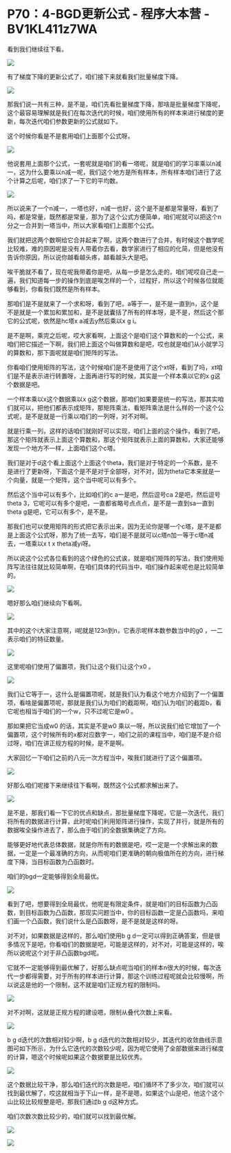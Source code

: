 # P70：4-BGD更新公式 - 程序大本营 - BV1KL411z7WA

看到我们继续往下看。

![](img/5262dbd3449801069f8eaa4b131980ad_1.png)

有了梯度下降的更新公式了，咱们接下来就看我们批量梯度下降。

![](img/5262dbd3449801069f8eaa4b131980ad_3.png)

那我们说一共有三种，是不是，咱们先看批量梯度下降，那啥是批量梯度下降呢，这个最容易理解就是我们在每次迭代的时候，咱们使用所有的样本来进行梯度的更新，每次迭代咱们参数更新的公式就如下。

这个时候你看是不是套用咱们上面那个公式呀。

![](img/5262dbd3449801069f8eaa4b131980ad_5.png)

他说套用上面那个公式，一套呢就是咱们的看一塔呢，就是咱们的学习率乘以n减一，这为什么要乘以n减一呢，我们这个地方是所有样本，所有样本咱们进行了这个计算之后呢，咱们求了一下它的平均数。



![](img/5262dbd3449801069f8eaa4b131980ad_7.png)

所以说来了一个n减一，一塔也好，n减一也好，这个是不是都是常量呀，看到了吗，都是常量，既然都是常量，那为了这个公式方便简单，咱们呢就可以把这个n分之一合并到一塔当中，所以大家看咱们上面那个公式。

我们就把这两个数啊给它合并起来了啊，这两个数进行了合并，有时候这个数学呢比较难，难的原因呢是没有人带着你去看，数学家进行了相应的化简，但是他没有告诉你原因，所以说你越看越头疼，越看越头大是吧。

唉干脆就不看了，现在呢我带着你是吧，从每一步是怎么走的，咱们呢哎自己走一遍，我们知道每一步的操作到底是唉怎样的一个，过程好，所以这个时候各位就能够看到，你看我们既然是所有样本。

那咱们是不是就来了一个求和呀，看到了吧，a等于一，是不是一直到n，这个是不是就是一个累加和累加和，是不是就囊括了所有的样本呀，是不是，然后这个那它的公式呢，依然是hc塔x a减去y然后乘以x g i。

是不是啊，乘完之后呢，哎大家看啊，上面这个是咱们这个算数和的一个公式，来咱们把它描述一下啊，我们把上面这个叫做算数和是吧，哎也就是咱们从小就学习的算数和，那下面呢就是咱们矩阵的写法。

你看咱们使用矩阵的写法，这个时候咱们是不是使用了这个xt呀，看到了吗，xt咱们是不是表示进行转置呀，上面再进行写的时候，其实是一个样本乘以它的x g这个数据是吧。

一个样本乘以x这个数据乘以x g这个数据，那咱们如果要是统一的写法，那其实咱们就可以，把他们都表示成矩阵，那矩阵乘法，看矩阵乘法是什么样的一个这个公式呢，是不是就是一行乘以咱们的一列呀，对不对啊。

就是行乘一列，这样的话咱们就刚好可以实现，咱们上面的这个操作，看到了吧，那这个矩阵就表示上面这个算数和，那这个矩阵就表示上面的算数和，大家还能够发现一个地方不一样，上面咱们这个c塔。

我们是对于d这个看上面这个上面这个theta，我们是对于特定的一个系数，是不是进行了更新呀，下面这个是不是对于全部呀，对不对，因为theta它本来就是一个向量，就是一个矩阵，这个当中呢可以有多个。

然后这个当中可以有多个，比如咱们的c a一是吧，然后逗号ca 2是吧，然后逗号theta 3，它呢可以有多个是吧，一直都省略号点点点，是不是一直到sa一直到theta g是吧，它可以有多个，是不是。

那我们也可以使用矩阵的形式把它表示出来，因为无论你是哪一个c塔，是不是都是上面这个公式呀，那为了统一去写，咱们是不是就可以c塔n加一等于c塔n减去，一塔乘以x t x theta减yi呀。

所以说这个公式各位看到的这个绿色的公式诶，就是咱们矩阵的写法，我们使用矩阵写法往往就比较简单啊，在咱们具体的代码当中，咱们操作起来呢也是比较简单的。



![](img/5262dbd3449801069f8eaa4b131980ad_9.png)

嗯好那么咱们继续向下看啊。

![](img/5262dbd3449801069f8eaa4b131980ad_11.png)

其中的这个i大家注意啊，i呢就是123n到n，它表示呢样本数参数当中的g0 ，一二表示咱们的特征数量。



![](img/5262dbd3449801069f8eaa4b131980ad_13.png)

这里呢咱们使用了偏置项，我们让这个我们让这个x0 。

![](img/5262dbd3449801069f8eaa4b131980ad_15.png)

我们让它等于一，这什么是偏置项呢，就是我们认为看这个地方介绍到了一个偏置项，看啥是偏置项呢，那就是我们认为咱们的截距啊，咱们认为咱们的截距b，看它呢也相当于咱们的一个w，只不过呢它是w0 。

那如果把它当成w0 的话，其实是不是w0 乘以一呀，所以说我们给它增加了一个偏置项，这个时候所有的x都对应数字一，咱们之前的课程当中，咱们是不是介绍过呀，咱们在讲正规方程的时候，是不是啊。

大家回忆一下咱们之前的八元一次方程当中，唉我们就进行了这个偏置项。

![](img/5262dbd3449801069f8eaa4b131980ad_17.png)

好那么咱们呢接下来继续往下看啊，既然这个公式都求解出来了。

![](img/5262dbd3449801069f8eaa4b131980ad_19.png)

是不是，那我们看一下它的优点和缺点，那批量梯度下降呢，它是一次迭代，我们将所有的数据进行计算，此时呢咱们利用矩阵进行操作，实现了并行，就是所有的数据唉全操作进去了，那么由于咱们的全数据集确定了方向。

能够更好地代表总体数据，就是你所有的数据是吧，哎一定是一个求解出来的数据，一定是一个最准确的方向，从而呢咱们更准确的朝向极值所在的方向，进行梯度下降，当目标函数为凸函数时。

咱们的bgd一定能够得到全局最优。

![](img/5262dbd3449801069f8eaa4b131980ad_21.png)

看到了吧，想要得到全局最优，他呢是有限定条件，就是咱们的目标函数为凸函数，到目标函数为凸函数，那现实问题当中，你的目标函数一定是凸函数吗，来咱们画一个凸函数，我们说什么是凸函数呀，是不是就是这样的呀。

对不对，如果数据是这样的，那么咱们使用b g d一定可以得到正确答案，但是很多情况下是吧，你看咱们的数据是吧，可能是这样的，对不对，可能是这样的，唉所以说呢这个对于非凸函数bgd呢。

它就不一定能够得到最优解了，好那么缺点呢当咱们的样本n很大的时候，每次迭代一步都得需要，对于所有的样本进行计算，那这个训练过程呢就会比较慢啊，所以说这是他的一个限制，这不就是咱们正规方程的限制吗。



![](img/5262dbd3449801069f8eaa4b131980ad_23.png)

对不对啊，这就是正规方程的建设嗯，限制从叠代次数上来看。

![](img/5262dbd3449801069f8eaa4b131980ad_25.png)

b g d迭代的次数相对较少啊，b g d迭代的次数相对较少，其迭代的收敛曲线示意图可如下所示，为什么它迭代的次数较少呢，因为呢它使用了全部数据来进行梯度的计算，嗯这个时候呢如果这个数据要是比较优秀。



![](img/5262dbd3449801069f8eaa4b131980ad_27.png)

这个数据比较干净，那么咱们迭代的次数是吧，咱们循环不了多少次，咱们就可以找到最优解了，哎这就相当于下山一样，是不是嗯，如果这个山是吧，他这个这个山比较比较规整是吧，那我们通过b g d这种方式。

咱们次数次数比较少的，咱们就可以找到最优解。

![](img/5262dbd3449801069f8eaa4b131980ad_29.png)

![](img/5262dbd3449801069f8eaa4b131980ad_30.png)
